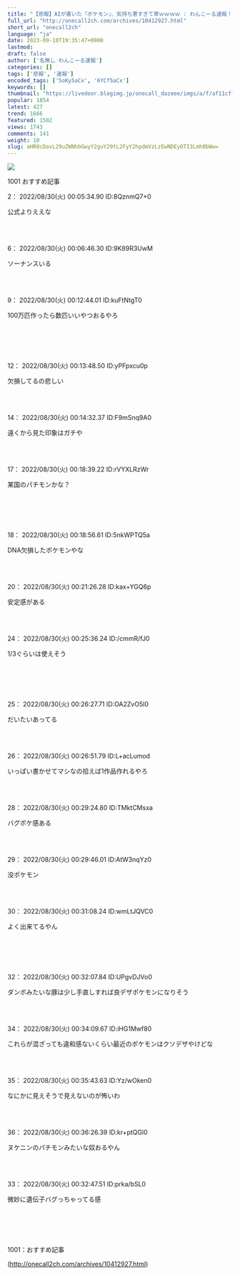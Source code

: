 ```yaml
---
title: "【悲報】AIが書いた『ポケモン』、気持ち悪すぎて草ｗｗｗｗ : わんこーる速報！"
full_url: "http://onecall2ch.com/archives/10412927.html"
short_url: "onecall2ch"
language: "ja"
date: 2023-09-10T19:35:47+0900
lastmod: 
draft: false
author: ['名無し わんこーる速報']
categories: []
tags: ['悲報', '速報']
encoded_tags: ['5oKy5aCx', '6YCf5aCx']
keywords: []
thumbnail: "https://livedoor.blogimg.jp/onecall_dazeee/imgs/a/f/af11cffb-s.jpg"
popular: 1854
latest: 427
trend: 1666
featured: 1502
views: 1743
comments: 141
weight: 10
slug: aHR0cDovL29uZWNhbGwyY2guY29tL2FyY2hpdmVzLzEwNDEyOTI3Lmh0bWw=
---
```


![](https://livedoor.blogimg.jp/onecall_dazeee/imgs/a/f/af11cffb-s.jpg)

<div> <p class='name2'> 1001 おすすめ記事</p> <p class='name2'>2： 2022/08/30(火) 00:05:34.90 ID:8QznmQ7+0</p><p class='onecall'> 公式よりええな <br><br></p><br> <p class='name2'>6： 2022/08/30(火) 00:06:46.30 ID:9K89R3UwM</p><p class='onecall'> ソーナンスいる <br><br></p><br> <p class='name2'>9： 2022/08/30(火) 00:12:44.01 ID:kuFtNtgT0</p><p class='onecall'><p> 100万匹作ったら数匹いいやつおるやろ </p><br><br></p><br> <p class='name2'>12： 2022/08/30(火) 00:13:48.50 ID:yPFpxcu0p</p><p class='onecall'> 欠損してるの悲しい <br><br></p><br> <p class='name2'>14： 2022/08/30(火) 00:14:32.37 ID:F9mSnq9A0</p><p class='onecall'> 遠くから見た印象はガチや <br><br></p><br> <p class='name2'>17： 2022/08/30(火) 00:18:39.22 ID:rVYXLRzWr</p><p class='onecall'><p> 某国のパチモンかな？ </p><br><br></p><br> <p class='name2'>18： 2022/08/30(火) 00:18:56.61 ID:5nkWPTQ5a</p><p class='onecall'> DNA欠損したポケモンやな <br><br></p><br> <p class='name2'>20： 2022/08/30(火) 00:21:26.28 ID:kax+YGQ6p</p><p class='onecall'> 安定感がある <br><br></p><br> <p class='name2'>24： 2022/08/30(火) 00:25:36.24 ID:/cmmR/fJ0</p><p class='onecall'><p> 1/3ぐらいは使えそう </p><br><br></p><br> <p class='name2'>25： 2022/08/30(火) 00:26:27.71 ID:OA2ZvO5l0</p><p class='onecall'> だいたいあってる <br><br></p><br> <p class='name2'>26： 2022/08/30(火) 00:26:51.79 ID:L+acLumod</p><p class='onecall'> いっぱい書かせてマシなの拾えば1作品作れるやろ <br><br></p><br> <p class='name2'>28： 2022/08/30(火) 00:29:24.80 ID:TMktCMsxa</p><p class='onecall'> バグポケ感ある <br><br></p><br> <p class='name2'>29： 2022/08/30(火) 00:29:46.01 ID:AtW3nqYz0</p><p class='onecall'> 没ポケモン <br><br></p><br> <p class='name2'>30： 2022/08/30(火) 00:31:08.24 ID:wmLtJQVC0</p><p class='onecall'><p> よく出来てるやん </p><br><br></p><br> <p class='name2'>32： 2022/08/30(火) 00:32:07.84 ID:UPgvDJVo0</p><p class='onecall'> ダンボみたいな豚は少し手直しすれば良デザポケモンになりそう <br><br></p><br> <p class='name2'>34： 2022/08/30(火) 00:34:09.67 ID:iHG1Mwf80</p><p class='onecall'> これらが混ざっても違和感ないくらい最近のポケモンはクソデザやけどな <br><br></p><br> <p class='name2'>35： 2022/08/30(火) 00:35:43.63 ID:Yz/wOken0</p><p class='onecall'> なにかに見えそうで見えないのが怖いわ <br><br></p><br> <p class='name2'>36： 2022/08/30(火) 00:36:26.39 ID:kr+ptQGl0</p><p class='onecall'> ヌケニンのパチモンみたいな奴おるやん <br><br></p><br> <p class='name2'>33： 2022/08/30(火) 00:32:47.51 ID:prka/bSL0</p><p class='onecall'><p> 微妙に遺伝子バグっちゃってる感 </p><br><br></p><br> <p class='name2'>1001：おすすめ記事</p> </div>

(http://onecall2ch.com/archives/10412927.html)
